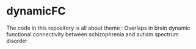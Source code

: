 # dynamicFC
The code in this repository is all about theme : Overlaps in brain dynamic functional connectivity between schizophrenia and autism spectrum disorder
